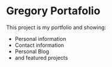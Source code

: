 # Gregory Portafolio

This project is my portfolio and showing:
* Personal information
* Contact information
* Personal Blog
* and featured projects